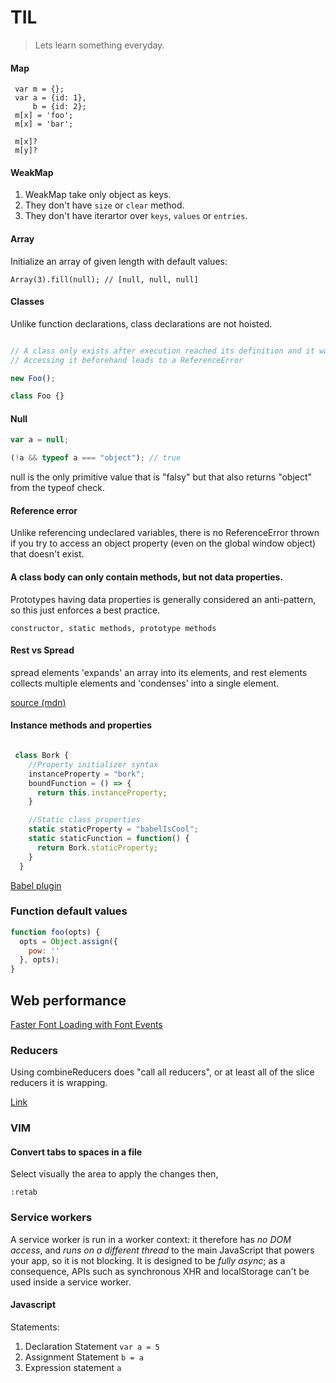 # TIL

> Lets learn something everyday.

#### Map

```
 var m = {};
 var a = {id: 1},
     b = {id: 2};
 m[x] = 'foo';
 m[x] = 'bar';
 
 m[x]?
 m[y]?
```

#### WeakMap

1. WeakMap take only object as keys.
2. They don't have `size` or `clear` method.
3. They don't have iterartor over `keys`, `values` or `entries`.

#### Array

Initialize an array of given length with default values:

```
Array(3).fill(null); // [null, null, null]
```

#### Classes

Unlike function declarations, class declarations are not hoisted.

```js

// A class only exists after execution reached its definition and it was evaluated.
// Accessing it beforehand leads to a ReferenceError

new Foo();

class Foo {}

```

#### Null

```js
var a = null;

(!a && typeof a === "object"); // true
```

null is the only primitive value that is "falsy" but that also returns "object"
from the typeof check.

#### Reference error

Unlike referencing undeclared variables, there is no ReferenceError thrown if
you try to access an object property (even on the global window object) that
doesn't exist.

#### A class body can only contain methods, but not data properties.


Prototypes having data properties is generally considered an anti-pattern, so this just enforces a best practice.

`constructor, static methods, prototype methods`

#### Rest vs Spread

spread elements 'expands' an array into its elements, and rest elements collects
multiple elements and 'condenses' into a single element.

[source (mdn)](https://developer.mozilla.org/en/docs/Web/JavaScript/Reference/Operators/Spread_operator)

#### Instance methods and properties

```js

 class Bork {
    //Property initializer syntax
    instanceProperty = "bork";
    boundFunction = () => {
      return this.instanceProperty;
    }

    //Static class properties
    static staticProperty = "babelIsCool";
    static staticFunction = function() {
      return Bork.staticProperty;
    }
  }
```
[Babel plugin](https://babeljs.io/docs/plugins/transform-class-properties/)

### Function default values

```js
function foo(opts) {
  opts = Object.assign({
    pow: ''
  }, opts);
}
```

## Web performance

[Faster Font Loading with Font Events](https://jonsuh.com/blog/font-loading-with-font-events/)


### Reducers

Using combineReducers does "call all reducers", or at least all of the slice reducers it is wrapping.

[Link](https://github.com/markerikson/redux/blob/structuring-reducers-page/docs/recipes/reducers/04-UsingCombineReducers.md)

### VIM

#### Convert tabs to spaces in a file

Select visually the area to apply the changes then,

`:retab`

### Service workers

A service worker is run in a worker context: it therefore has *no DOM access*,
and *runs on a different thread* to the main JavaScript that powers your app,
so it is not blocking. It is designed to be *fully async*; as a consequence,
APIs such as synchronous XHR and localStorage can't be used inside a service worker.

#### Javascript

Statements:

1. Declaration Statement `var a = 5`
2. Assignment Statement `b = a`
3. Expression statement `a`
